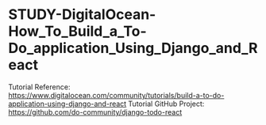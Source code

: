 # STUDY-DigitalOcean-How_To_Build_a_To-Do_application_Using_Django_and_React
Tutorial Reference: https://www.digitalocean.com/community/tutorials/build-a-to-do-application-using-django-and-react
Tutorial GitHub Project: https://github.com/do-community/django-todo-react


